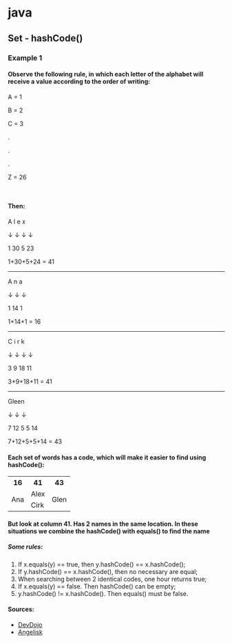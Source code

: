 # java

## Set - hashCode()
### Example 1
#### Observe the following rule, in which each letter of the alphabet will receive a value according to the order of writing:

<p>A = 1</p>
<p>B = 2</p>
<p>C = 3</p>
<p>.</p>
<p>.</p>
<p>.</p>
<p>Z = 26</p>
<br/>

#### Then:

<p>A l  e x</p>
<p>↓ ↓  ↓ ↓</p>
<p>1 30 5 23</p>
<p>1+30+5+24 = 41</p>

<hr>
<p>A n a</p>
<p>↓ ↓ ↓</p>
<p>1 14 1</p>
<p>1+14+1 = 16</p>

<hr>
<p>C i r k</p>
<p>↓ ↓  ↓ ↓</p>
<p>3 9 18 11</p>
<p>3+9+18+11 = 41</p>

<hr>
<p>Gleen</p>
<p>↓ ↓ ↓</p>
<p>7 12 5 5 14</p>
<p>7+12+5+5+14 = 43</p>

#### Each set of words has a code, which will make it easier to find using hashCode():

<table>
  <tr>
    <th>16</th>
    <th>41</th>
    <th>43</th>
  </tr>
  <tr>
    <td rowspan="2">Ana</td>
    <td>Alex</th>
    <td rowspan="2">Glen</td>
  </tr>
  <tr>
    <td>Cirk</td>
  </tr>
</table>

#### But look at column 41. Has 2 names in the same location. In these situations we combine the hashCode() with equals() to find the name

##### Some rules:

<ol>
  <li>If x.equals(y) == true, then y.hashCode() == x.hashCode();</li>
  <li>If y.hashCode() == x.hashCode(), then no necessary are equal;</li>
  <li>When searching between 2 identical codes, one hour returns true;</li>
  <li>If x.equals(y) == false. Then hashCode() can be empty;</li>
  <li>y.hashCode() != x.hashCode(). Then equals() must be false.</li>
 </ol>


#### Sources:
<ul>
<li>
  <a href="https://www.youtube.com/watch?v=O0fP8jA4RVA" />DevDojo</a></li>
  <li><a href="https://angeliski.com.br/2014/01/05/equals-e-hashcode/#:~:text=O%20hashCode%20%C3%A9%20uma%20ferramenta,de%20hash%20de%20modo%20correto." />Angelisk</a></li>

</ul>
